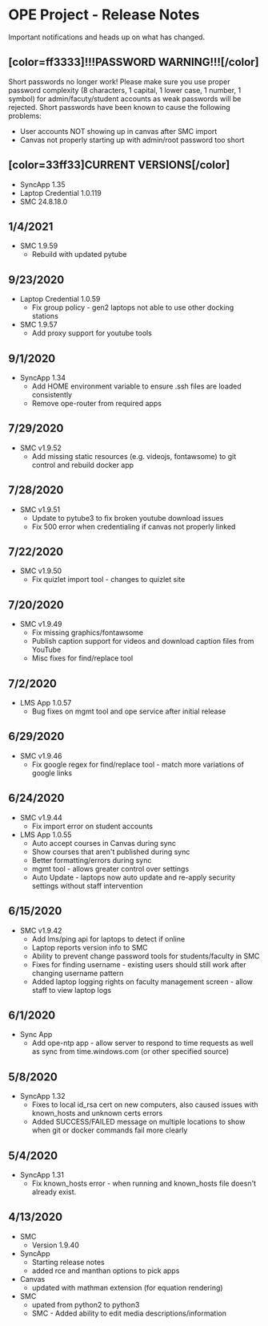
# OPE Project - Release Notes
Important notifications and heads up on what has changed.


## [color=ff3333]!!!PASSWORD WARNING!!![/color]
Short passwords no longer work! Please make sure you use proper password complexity (8 characters, 1 capital, 1 lower case, 1 number, 1 symbol) for admin/facuty/student accounts as weak passwords will be rejected. Short passwords have been known to cause the following problems:
- User accounts NOT showing up in canvas after SMC import
- Canvas not properly starting up with admin/root password too short

## [color=33ff33]CURRENT VERSIONS[/color]
- SyncApp 1.35
- Laptop Credential 1.0.119
- SMC 24.8.18.0

## 1/4/2021
- SMC 1.9.59
  * Rebuild with updated pytube

## 9/23/2020
- Laptop Credential 1.0.59
  * Fix group policy - gen2 laptops not able to use other docking stations
- SMC 1.9.57
  * Add proxy support for youtube tools

## 9/1/2020
- SyncApp 1.34
  * Add HOME environment variable to ensure .ssh files are loaded consistently
  * Remove ope-router from required apps

## 7/29/2020
- SMC v1.9.52
  * Add missing static resources (e.g. videojs, fontawsome) to git control and rebuild docker app

## 7/28/2020
- SMC v1.9.51
  * Update to pytube3 to fix broken youtube download issues
  * Fix 500 error when credentialing if canvas not properly linked

## 7/22/2020
- SMC v1.9.50
  * Fix quizlet import tool - changes to quizlet site

## 7/20/2020
- SMC v1.9.49
  * Fix missing graphics/fontawsome
  * Publish caption support for videos and download caption files from YouTube
  * Misc fixes for find/replace tool

## 7/2/2020
- LMS App 1.0.57
  * Bug fixes on mgmt tool and ope service after initial release

## 6/29/2020
- SMC v1.9.46
  * Fix google regex for find/replace tool - match more variations of google links

## 6/24/2020
- SMC v1.9.44
  * Fix import error on student accounts
- LMS App 1.0.55
  * Auto accept courses in Canvas during sync
  * Show courses that aren't published during sync
  * Better formatting/errors during sync
  * mgmt tool - allows greater control over settings
  * Auto Update - laptops now auto update and re-apply security settings without staff intervention

## 6/15/2020
- SMC v1.9.42
  * Add lms/ping api for laptops to detect if online
  * Laptop reports version info to SMC
  * Ability to prevent change password tools for students/faculty in SMC
  * Fixes for finding username - existing users should still work after changing username pattern
  * Added laptop logging rights on faculty management screen - allow staff to view laptop logs



## 6/1/2020
- Sync App
  * Add ope-ntp app - allow server to respond to time requests as well as sync from time.windows.com (or other specified source)

## 5/8/2020
- SyncApp 1.32
  * Fixes to local id_rsa cert on new computers, also caused issues with known_hosts and unknown certs errors
  * Added SUCCESS/FAILED message on multiple locations to show when git or docker commands fail more clearly

## 5/4/2020
- SyncApp 1.31
  * Fix known_hosts error - when running and known_hosts file doesn't already exist.


## 4/13/2020
- SMC 
  * Version 1.9.40
- SyncApp
  * Starting release notes
  * added rce and manthan options to pick apps
- Canvas
  * updated with mathman extension (for equation rendering)
- SMC
  * upated from python2 to python3
  * SMC - Added ability to edit media descriptions/information

